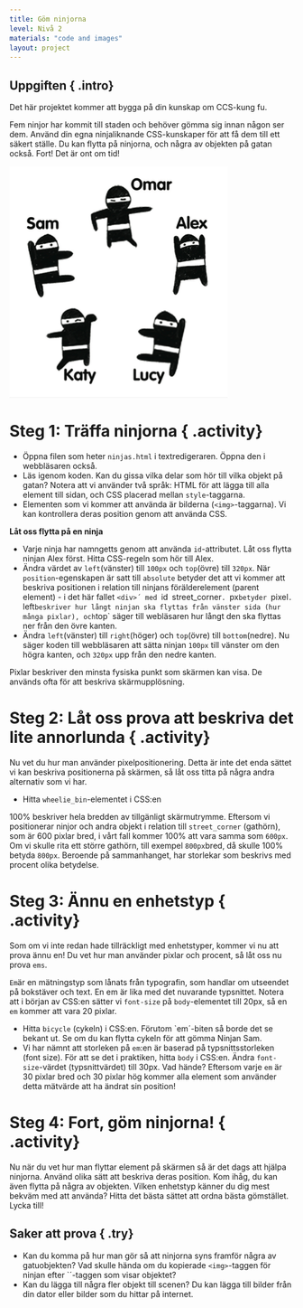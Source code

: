 ```yaml
---
title: Göm ninjorna
level: Nivå 2
materials: "code and images"
layout: project
---
```


## Uppgiften { .intro}

Det här projektet kommer att bygga på din kunskap om CCS-kung fu.

Fem ninjor har kommit till staden och behöver gömma sig innan någon ser dem. Använd din egna ninjaliknande CSS-kunskaper för att få dem till ett säkert ställe. Du kan flytta på ninjorna, och några av objekten på gatan också. Fort! Det är ont om tid!

![screenshot](ninjas.png)

# Steg 1: Träffa ninjorna { .activity}

+ Öppna filen som heter `ninjas.html` i textredigeraren. Öppna den i webbläsaren också.
+ Läs igenom koden. Kan du gissa vilka delar som hör till vilka objekt på gatan? Notera att vi använder två språk: HTML för att lägga till alla element till sidan, och CSS placerad mellan `style`-taggarna. 
+ Elementen som vi kommer att använda är bilderna (`<img>`-taggarna). Vi kan kontrollera deras position genom att använda CSS.


**Låt oss flytta på en ninja**

+ Varje ninja har namngetts genom att använda `id`-attributet. Låt oss flytta ninjan Alex först. Hitta CSS-regeln som hör till Alex. 
+ Ändra värdet av `left`(vänster) till `100px` och `top`(övre) till `320px`. När `position`-egenskapen är satt till `absolute` betyder det att vi kommer att beskriva positionen i relation till ninjans förälderelement (parent element) - i det här fallet `<div>´ med `id` `street_corner`. `px`betyder `pixel`. `left` beskriver hur långt ninjan ska flyttas från vänster sida (hur många pixlar), och `top` säger till webläsaren hur långt den ska flyttas ner från den övre kanten. 
+ Ändra `left`(vänster) till `right`(höger) och `top`(övre) till `bottom`(nedre). Nu säger koden till webbläsaren att sätta ninjan `100px` till vänster om den högra kanten, och `320px` upp från den nedre kanten. 


Pixlar beskriver den minsta fysiska punkt som skärmen kan visa. De används ofta för att beskriva skärmupplösning.

# Steg 2: Låt oss prova att beskriva det lite annorlunda { .activity}

Nu vet du hur man använder pixelpositionering. Detta är inte det enda sättet vi kan beskriva positionerna på skärmen, så låt oss titta på några andra alternativ som vi har. 

+ Hitta `wheelie_bin`-elementet i CSS:en


100% beskriver hela bredden av tillgänligt skärmutrymme. Eftersom vi positionerar ninjor och andra objekt i relation till `street_corner` (gathörn), som är 600 pixlar bred, i vårt fall kommer 100% att vara samma som `600px`. Om vi skulle rita ett större gathörn, till exempel `800px`bred, då skulle 100% betyda `800px`. Beroende på sammanhanget, har storlekar som beskrivs med procent olika betydelse. 


# Steg 3:  Ännu en enhetstyp { .activity}

Som om vi inte redan hade tillräckligt med enhetstyper, kommer vi nu att prova ännu en! Du vet hur man använder pixlar och procent, så låt oss nu prova `ems`.

`Em`är en mätningstyp som lånats från typografin, som handlar om utseendet på bokstäver och text. En em är lika med det nuvarande typsnittet. Notera att i början av CSS:en sätter vi `font-size` på `body`-elementet till 20px, så en `em` kommer att vara 20 pixlar. 

+ Hitta `bicycle` (cykeln) i CSS:en. Förutom `em´-biten så borde det se bekant ut. Se om du kan flytta cykeln för att gömma Ninjan Sam. 
+ Vi har nämnt att storleken på `em`:en är baserad på typsnittsstorleken (font size). För att se det i praktiken, hitta `body` i CSS:en. Ändra `font-size`-värdet (typsnittvärdet) till 30px. Vad hände? Eftersom varje `em` är 30 pixlar bred och 30 pixlar hög kommer alla element som använder detta mätvärde att ha ändrat sin position!

# Steg 4: Fort, göm ninjorna!  { .activity}

Nu när du vet hur man flyttar element på skärmen så är det dags att hjälpa ninjorna. Använd olika sätt att beskriva deras position. Kom ihåg, du kan även flytta på några av objekten. Vilken enhetstyp känner du dig mest bekväm med att använda? Hitta det bästa sättet att ordna bästa gömstället. Lycka till!

## Saker att prova { .try}

+ Kan du komma på hur man gör så att ninjorna syns framför några av gatuobjekten? Vad skulle hända om du kopierade `<img>`-taggen för ninjan efter `<img>´-taggen som visar objektet?
+ Kan du lägga till några fler objekt till scenen? Du kan lägga till bilder från din dator eller bilder som du hittar på internet.

